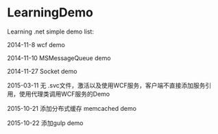 LearningDemo
============

Learning .net  simple demo
list:

 2014-11-8  wcf demo
 
 2014-11-10 MSMessageQueue demo
 
 2014-11-27 Socket demo

 2015-03-11 无 .svc文件，激活以及使用WCF服务，客户端不直接添加服务引用，使用代理类调用WCF服务的Demo 

 2015-10-21 添加分布式缓存 memcached demo
 
 2015-10-22 添加gulp demo
